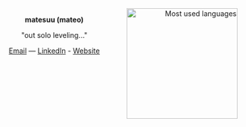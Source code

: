 <a href="https://github-readme-stats.vercel.app/api/top-langs/?username=matesuu&hide=html,ruby,roff&langs_count=10&layout=compact&theme=dark&hide_border=true&bg_color=0D1117" align="right">
  <img src="https://github-readme-stats.vercel.app/api/top-langs/?username=matesuu&hide=html,ruby,roff&langs_count=10&layout=compact&theme=dark&hide_border=true&bg_color=0D1117" height="220px" align="right" alt="Most used languages">
</a>

<p align="center"><strong>matesuu (mateo)</strong></p>

<p align="center">
  "out solo leveling..."
</p>

<p align="center">
  <a href="mailto:aladomateo@gmail.com">Email</a> —
  <a href="https://linkedin.com/in/mateoalado">LinkedIn</a> - 
  <a href = "https://matesuu.github.io/">Website</a>
</p>
